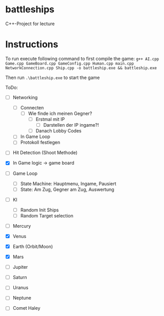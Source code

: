 # battleships
C++-Project for lecture

# Instructions
To run execute following command to first compile the game:
````g++ AI.cpp Game.cpp GameBoard.cpp GameConfig.cpp Human.cpp main.cpp NetworkConnection.cpp Ship.cpp -o battleship.exe && battleship.exe ````

Then run
```` .\battleship.exe ```` 
to start the game

ToDo:
- [ ] Networking
  - [ ] Connecten
    - [ ] Wie finde ich meinen Gegner?
      - [ ] Erstmal mit IP
        - [ ] Darstellen der IP ingame?! 
      - [ ] Danach Lobby Codes 
  - [ ] In Game Loop
  - [ ] Protokoll festlegen
- [ ] Hit Detection (Shoot Methode)
- [X] In Game logic -> game board
- [ ] Game Loop
  - [ ] State Machine: Hauptmenu, Ingame, Pausiert
  - [ ] State: Am Zug, Gegner am Zug, Auswertung
- [ ] KI
  - [ ] Random Init Ships
  - [ ] Random Target selection
     
- [ ] Mercury
- [x] Venus
- [x] Earth (Orbit/Moon)
- [x] Mars
- [ ] Jupiter
- [ ] Saturn
- [ ] Uranus
- [ ] Neptune
- [ ] Comet Haley

 

